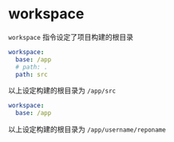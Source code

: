 # workspace

`workspace` 指令设定了项目构建的根目录

```yaml
workspace:
  base: /app
  # path: .
  path: src
```

以上设定构建的根目录为 `/app/src`

```yaml
workspace:
  base: /app
```

以上设定构建的根目录为 `/app/username/reponame`
